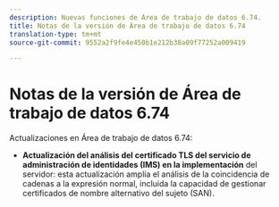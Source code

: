 ```yaml
---
description: Nuevas funciones de Área de trabajo de datos 6.74.
title: Notas de la versión de Área de trabajo de datos 6.74
translation-type: tm+mt
source-git-commit: 9552a2f9fe4e450b1e212b38a09f77252a009419

---
```



# Notas de la versión de Área de trabajo de datos 6.74

Actualizaciones en Área de trabajo de datos 6.74:

* **Actualización del análisis del certificado TLS del servicio de administración de identidades (IMS) en la implementación** del servidor: esta actualización amplía el análisis de la coincidencia de cadenas a la expresión normal, incluida la capacidad de gestionar certificados de nombre alternativo del sujeto (SAN).